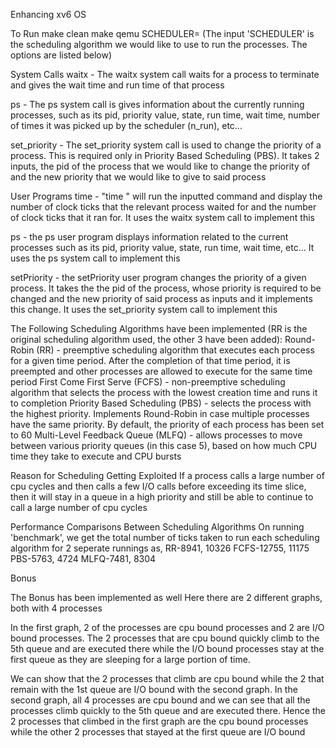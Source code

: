 Enhancing xv6 OS

To Run
make clean
make qemu SCHEDULER=<SCHEDULER> (The input 'SCHEDULER' is the scheduling algorithm we would like to use to run the processes. The options are listed below)

System Calls
waitx - The waitx system call waits for a process to terminate and gives the wait time and run time of that process

ps - The ps system call is gives information about the currently running processes, such as its pid, priority value, state, run time, wait time, number of times it was picked up by the scheduler (n_run), etc...

set_priority - The set_priority system call is used to change the priority of a process. This is required only in Priority Based Scheduling (PBS). It takes 2 inputs, the pid of the process that we would like to change the priority of and the new priority that we would like to give to said process

User Programs
time - "time <command>" will run the inputted command and display the number of clock ticks that the relevant process waited for and the number of clock ticks that it ran for. It uses the waitx system call to implement this

ps - the ps user program displays information related to the current processes such as its pid, priority value, state, run time, wait time, etc... It uses the ps system call to implement this

setPriority - the setPriority user program changes the priority of a given process. It takes the the pid of the process, whose priority is required to be changed and the new priority of said process as inputs and it implements this change. It uses the set_priority system call to implement this

The Following Scheduling Algorithms have been implemented (RR is the original scheduling algorithm used, the other 3 have been added):
Round-Robin (RR) - preemptive scheduling algorithm that executes each process for a given time period. After the completion of that time period, it is preempted and other processes are allowed to execute for the same time period
First Come First Serve (FCFS) - non-preemptive scheduling algorithm that selects the process with the lowest creation time and runs it to completion
Priority Based Scheduling (PBS) - selects the process with the highest priority. Implements Round-Robin in case multiple processes have the same priority. By default, the priority of each process has been set to 60
Multi-Level Feedback Queue (MLFQ) - allows processes to move between various priority queues (in this case 5), based on how much CPU time they take to execute and CPU bursts

Reason for Scheduling Getting Exploited
If a process calls a large number of cpu cycles and then calls a few I/O calls before exceeding its time slice, then it will stay in a queue in a high priority and still be able to continue to call a large number of cpu cycles

Performance Comparisons Between Scheduling Algorithms
On running 'benchmark', we get the total number of ticks taken to run each scheduling algorithm for 2 seperate runnings as,
RR-8941, 10326
FCFS-12755, 11175
PBS-5763, 4724
MLFQ-7481, 8304

Bonus

The Bonus has been implemented as well
Here there are 2 different graphs, both with 4 processes

In the first graph, 2 of the processes are cpu bound processes and 2 are I/O bound processes. The 2 processes that are cpu bound quickly climb to the 5th queue and are executed there while the I/O bound processes stay at the first queue as they are sleeping for a large portion of time.

We can show that the 2 processes that climb are cpu bound while the 2 that remain with the 1st queue are I/O bound with the second graph. In the second graph, all 4 processes are cpu bound and we can see that all the processes climb quickly to the 5th queue and are executed there. Hence the 2 processes that climbed in the first graph are the cpu bound processes while the other 2 processes that stayed at the first queue are I/O bound